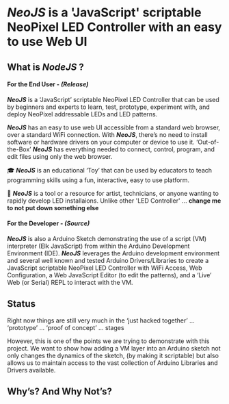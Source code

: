 # ***NeoJS*** is a 'JavaScript' scriptable NeoPixel LED Controller with an easy to use Web UI

## What is ***NodeJS*** ?

#### For the End User - *(Release)*
***NeoJS*** is a ‘JavaScript’ scriptable NeoPixel LED Controller that can be used by beginners and experts to learn, test, prototype, experiment with, and deploy NeoPixel addressable LEDs and LED patterns. 

***NeoJS*** has an easy to use web UI accessible from a standard web browser, over a standard WiFi connection. With ***NeoJS***, there’s no need to install software or hardware drivers on your computer or device to use it. ‘Out-of-the-Box’ ***NeoJS*** has everything needed to connect, control, program, and edit files using only the web browser.

:mortar_board: ***NeoJS*** is an educational ‘Toy’ that can be used by educators to teach programming skills using a fun, interactive, easy to use platform. 

:art: ***NeoJS*** is a tool or a resource for artist, technicians, or anyone wanting to rapidly develop LED installaions. Unlike other 'LED Controller' ... **change me to not put down something else**
  
  
#### For the Developer - *(Source)*
***NeoJS*** is also a Arduino Sketch demonstrating the use of a script (VM) interpreter (Elk JavaScript) from within the Arduino Development Environment (IDE). ***NeoJS*** leverages the Arduino development environment and several well known and tested Arduino Drivers/Libraries to create a JavaScript scriptable NeoPixel LED Controller with WiFi Access, Web Configuration, a Web JavaScript Editor (to edit the patterns), and a ‘Live’ Web (or Serial) REPL to interact with the VM. 

## Status
Right now things are still very much in the ‘just hacked together’ … ‘prototype’ … ‘proof of concept’ … stages 

However, this is one of the points we are trying to demonstrate with this project. We want to show how adding a VM layer into an Arduino sketch not only changes the dynamics of the sketch, (by making it scriptable) but also allows us to maintain access to the vast collection of Arduino Libraries and Drivers available.

## Why’s? And Why Not’s?

